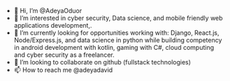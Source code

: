 - 👋 Hi, I’m @AdeyaOduor
- 👀 I’m interested in cyber security, Data science, and mobile friendly web applications development,.
- 🌱 I’m currently looking for opportunities working with: Django, React.js, Node/Express.js, and data science in python while building competency in android development with kotlin, gaming with C#, cloud computing and cyber security as a freelancer.
- 💞️ I’m looking to collaborate on github (fullstack technologies)
- 📫 How to reach me @adeyadavid

<!---
AdeyaOduor/AdeyaOduor is a ✨ special ✨ repository because its `README.md` (this file) appears on your GitHub profile.
You can click the Preview link to take a look at your changes.
--->

